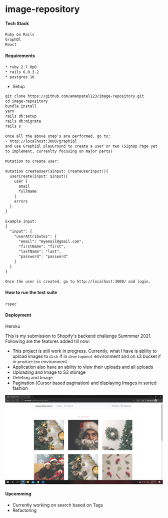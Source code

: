 # image-repository

#### Tech Stack
```
Ruby on Rails  
GraphQl
React
```

#### Requirements 

```
* ruby 2.7.0p0
* rails 6.0.3.2
* postgres 10
```
* Setup
```
git clone https://github.com/amanpatel123/image-repository.git
cd image-repository
bundle install
yarn
rails db:setup
rails db:migrate
rails s

Once all the above step's are performed, go to: 
- http://localhost:3000/graphiql
and use Graphiql playGround to create a user or two (SignUp Page yet to implement, currenlty focusing on major parts)

Mutation to create user: 

mutation createUser($input: CreateUserInput!){
  userCreate(input: $input){
    user {
      email
      fullName
    }
    errors
  }
}

Example Input: 
{
  "input": {
    "userAttributes": {
      "email": "myemail@gmail.com",
      "firstName": "first",
      "lastName": "last",
      "password": "password"
    }
  }
}

Once the user is created, go to http://localhost:3000/ and login. 
```

#### How to run the test suite
`rspec`

#### Deployment
Heroku

This is my submission to Shopify's backend challenge Summmer 2021. Following are the features added till now:

- This project is still work in progress. Currently, what I have is ability to upload images to `disk` if in `development` environment and on s3 bucket if in `production` environment. 
- Application also have an ability to view their uploads and all uploads
- Uploading and Image to S3 storage
- Deleting and Image
- Pagination (Cursor based pagination) and displaying Images in sorted fashion

![](images/Page1.png)

#### Upcomming
- Currently working on search based on Tags
- Refactoring
